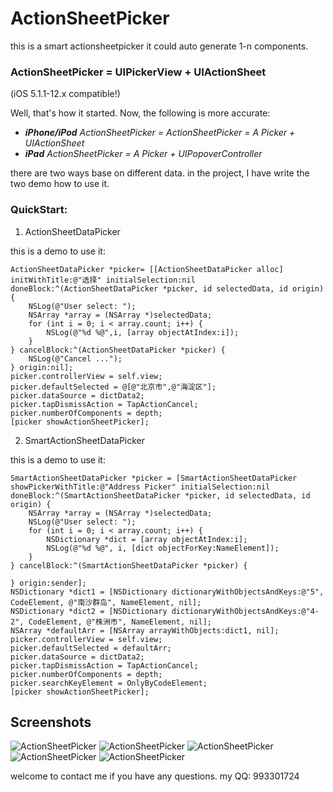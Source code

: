 # ActionSheetPicker
this is a smart actionsheetpicker 
it could auto generate 1-n components. 
### ActionSheetPicker = UIPickerView + UIActionSheet ##
(iOS 5.1.1-12.x compatible!)


Well, that's how it started. Now, the following is more accurate:

 * _**iPhone/iPod** ActionSheetPicker = ActionSheetPicker = A Picker + UIActionSheet_
 * _**iPad** ActionSheetPicker = A Picker + UIPopoverController_

there are two ways base on different data. in the project, I have write the two demo how to use it.

### QuickStart: ##
1. ActionSheetDataPicker

this is a demo to use it:

    ActionSheetDataPicker *picker= [[ActionSheetDataPicker alloc] initWithTitle:@"选择" initialSelection:nil     doneBlock:^(ActionSheetDataPicker *picker, id selectedData, id origin) {
        NSLog(@"User select: ");
        NSArray *array = (NSArray *)selectedData;
        for (int i = 0; i < array.count; i++) {
            NSLog(@"%d %@",i, [array objectAtIndex:i]);
        }
    } cancelBlock:^(ActionSheetDataPicker *picker) {
        NSLog(@"Cancel ...");
    } origin:nil];
    picker.controllerView = self.view;
    picker.defaultSelected = @[@"北京市",@"海淀区"];
    picker.dataSource = dictData2;
    picker.tapDismissAction = TapActionCancel;
    picker.numberOfComponents = depth;
    [picker showActionSheetPicker];



2. SmartActionSheetDataPicker

this is a demo to use it:

    SmartActionSheetDataPicker *picker = [SmartActionSheetDataPicker showPickerWithTitle:@"Address Picker" initialSelection:nil doneBlock:^(SmartActionSheetDataPicker *picker, id selectedData, id origin) {
        NSArray *array = (NSArray *)selectedData;
        NSLog(@"User select: ");
        for (int i = 0; i < array.count; i++) {
            NSDictionary *dict = [array objectAtIndex:i];
            NSLog(@"%d %@", i, [dict objectForKey:NameElement]);
        }
    } cancelBlock:^(SmartActionSheetDataPicker *picker) {
        
    } origin:sender];
    NSDictionary *dict1 = [NSDictionary dictionaryWithObjectsAndKeys:@"5", CodeElement, @"南沙群岛", NameElement, nil];
    NSDictionary *dict2 = [NSDictionary dictionaryWithObjectsAndKeys:@"4-2", CodeElement, @"株洲市", NameElement, nil];
    NSArray *defaultArr = [NSArray arrayWithObjects:dict1, nil];
    picker.controllerView = self.view;
    picker.defaultSelected = defaultArr;
    picker.dataSource = dictData2;
    picker.tapDismissAction = TapActionCancel;
    picker.numberOfComponents = depth;
    picker.searchKeyElement = OnlyByCodeElement;
    [picker showActionSheetPicker];


## Screenshots
![ActionSheetPicker](https://github.com/chgsh2008/ActionSheetPicker/blob/master/Screenshot/one.png?raw=true "ActionSheetPicker")
![ActionSheetPicker](https://github.com/chgsh2008/ActionSheetPicker/blob/master/Screenshot/two.png?raw=true "ActionSheetPicker")
![ActionSheetPicker](https://github.com/chgsh2008/ActionSheetPicker/blob/master/Screenshot/three.png?raw=true "ActionSheetPicker")
![ActionSheetPicker](https://github.com/chgsh2008/ActionSheetPicker/blob/master/Screenshot/fouth.png?raw=true "ActionSheetPicker")
![ActionSheetPicker](https://github.com/chgsh2008/ActionSheetPicker/blob/master/Screenshot/five.png?raw=true "ActionSheetPicker")


welcome to contact me if you have any questions. my QQ: 993301724
